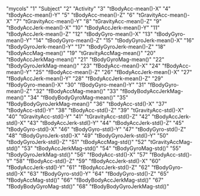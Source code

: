 "mycols"
"1" "Subject"
"2" "Activity"
"3" "tBodyAcc-mean()-X"
"4" "tBodyAcc-mean()-Y"
"5" "tBodyAcc-mean()-Z"
"6" "tGravityAcc-mean()-X"
"7" "tGravityAcc-mean()-Y"
"8" "tGravityAcc-mean()-Z"
"9" "tBodyAccJerk-mean()-X"
"10" "tBodyAccJerk-mean()-Y"
"11" "tBodyAccJerk-mean()-Z"
"12" "tBodyGyro-mean()-X"
"13" "tBodyGyro-mean()-Y"
"14" "tBodyGyro-mean()-Z"
"15" "tBodyGyroJerk-mean()-X"
"16" "tBodyGyroJerk-mean()-Y"
"17" "tBodyGyroJerk-mean()-Z"
"18" "tBodyAccMag-mean()"
"19" "tGravityAccMag-mean()"
"20" "tBodyAccJerkMag-mean()"
"21" "tBodyGyroMag-mean()"
"22" "tBodyGyroJerkMag-mean()"
"23" "fBodyAcc-mean()-X"
"24" "fBodyAcc-mean()-Y"
"25" "fBodyAcc-mean()-Z"
"26" "fBodyAccJerk-mean()-X"
"27" "fBodyAccJerk-mean()-Y"
"28" "fBodyAccJerk-mean()-Z"
"29" "fBodyGyro-mean()-X"
"30" "fBodyGyro-mean()-Y"
"31" "fBodyGyro-mean()-Z"
"32" "fBodyAccMag-mean()"
"33" "fBodyBodyAccJerkMag-mean()"
"34" "fBodyBodyGyroMag-mean()"
"35" "fBodyBodyGyroJerkMag-mean()"
"36" "tBodyAcc-std()-X"
"37" "tBodyAcc-std()-Y"
"38" "tBodyAcc-std()-Z"
"39" "tGravityAcc-std()-X"
"40" "tGravityAcc-std()-Y"
"41" "tGravityAcc-std()-Z"
"42" "tBodyAccJerk-std()-X"
"43" "tBodyAccJerk-std()-Y"
"44" "tBodyAccJerk-std()-Z"
"45" "tBodyGyro-std()-X"
"46" "tBodyGyro-std()-Y"
"47" "tBodyGyro-std()-Z"
"48" "tBodyGyroJerk-std()-X"
"49" "tBodyGyroJerk-std()-Y"
"50" "tBodyGyroJerk-std()-Z"
"51" "tBodyAccMag-std()"
"52" "tGravityAccMag-std()"
"53" "tBodyAccJerkMag-std()"
"54" "tBodyGyroMag-std()"
"55" "tBodyGyroJerkMag-std()"
"56" "fBodyAcc-std()-X"
"57" "fBodyAcc-std()-Y"
"58" "fBodyAcc-std()-Z"
"59" "fBodyAccJerk-std()-X"
"60" "fBodyAccJerk-std()-Y"
"61" "fBodyAccJerk-std()-Z"
"62" "fBodyGyro-std()-X"
"63" "fBodyGyro-std()-Y"
"64" "fBodyGyro-std()-Z"
"65" "fBodyAccMag-std()"
"66" "fBodyBodyAccJerkMag-std()"
"67" "fBodyBodyGyroMag-std()"
"68" "fBodyBodyGyroJerkMag-std()"
